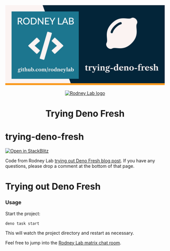 <img src="../../images/rodneylab-github-trying-deno-fresh.png" alt="Rodney Lab trying-deno-fresh Github banner">

<p align="center">
  <a aria-label="Open Rodney Lab site" href="https://rodneylab.com" rel="nofollow noopener noreferrer">
    <img alt="Rodney Lab logo" src="https://rodneylab.com/assets/icon.png" width="60" />
  </a>
</p>
<h1 align="center">
  Trying Deno Fresh
</h1>

# trying-deno-fresh

[![Open in StackBlitz](https://developer.stackblitz.com/img/open_in_stackblitz.svg)](https://stackblitz.com/github/rodneylab/deno/tree/main/demos/trying-deno-fresh)

Code from Rodney Lab
<a aria-label="Open Rodney Lab blog post on trying out Deno fresh" href="https://rodneylab.com/trying-out-deno-fresh/">trying
out Deno Fresh blog post</a>. If you have any questions, please drop a comment
at the bottom of that page.

# Trying out Deno Fresh

### Usage

Start the project:

```
deno task start
```

This will watch the project directory and restart as necessary.

Feel free to jump into the
[Rodney Lab matrix chat room](https://matrix.to/#/%23rodney:matrix.org).
